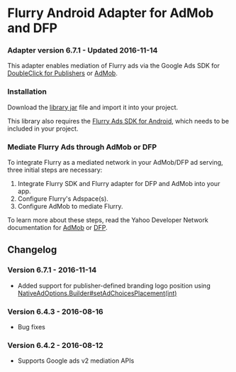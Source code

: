 Flurry Android Adapter for AdMob and DFP
========================================

### Adapter version 6.7.1 - Updated 2016-11-14

This adapter enables mediation of Flurry ads via the Google Ads SDK for 
[DoubleClick for Publishers](https://developers.google.com/mobile-ads-sdk/docs/dfp/android/mediation-networks) or 
[AdMob](https://firebase.google.com/docs/admob/android/mediation-networks).

### Installation

Download the [library jar](https://github.com/flurry/flurry-adapter-admob-android/raw/master/flurryAdapter.jar)
file and import it into your project.

This library also requires the 
[Flurry Ads SDK for Android](https://developer.yahoo.com/flurry/docs/integrateflurry/android/), which needs to
be included in your project.


### Mediate Flurry Ads through AdMob or DFP

To integrate Flurry as a mediated network in your AdMob/DFP ad serving, three initial steps are necessary:

1. Integrate Flurry SDK and Flurry adapter for DFP and AdMob into your app.
2. Configure Flurry's Adspace(s). 
3. Configure AdMob to mediate Flurry.

To learn more about these steps, read the Yahoo Developer Network documentation for 
[AdMob](https://developer.yahoo.com/flurry/docs/publisher/mediation/admob/android/) or 
[DFP](https://developer.yahoo.com/flurry/docs/publisher/mediation/dfp/android/).

Changelog
---------
### Version 6.7.1 - 2016-11-14
* Added support for publisher-defined branding logo position using [NativeAdOptions.Builder#setAdChoicesPlacement(int)](https://developers.google.com/android/reference/com/google/android/gms/ads/formats/NativeAdOptions.Builder.html#setAdChoicesPlacement(int))

### Version 6.4.3 - 2016-08-16
* Bug fixes

### Version 6.4.2 - 2016-08-12
* Supports Google ads v2 mediation APIs
